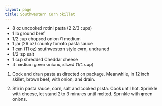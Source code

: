 ```yaml
---
layout: page
title: Southwestern Corn Skillet
---
```


+ 8 oz uncooked rotini pasta (2 2/3 cups)
+ 1 lb ground beef
+ 1/2 cup chopped onion (1 medium)
+ 1 jar (26 oz) chunky tomato pasta sauce
+ 1 can (11 oz) southwestern style corn, undrained
+ 1/2 tsp salt
+ 1 cup shredded Cheddar cheese
+ 4 medium green onions, sliced (1/4 cup)

1. Cook and drain pasta as directed on package. Meanwhile, in 12 inch skillet, brown beef, with onion, and drain.

2. Stir in pasta sauce, corn, salt and cooked pasta. Cook until hot. Sprinkle with cheese, let stand 2 to 3 minutes until melted. Sprinkle with green onions.
